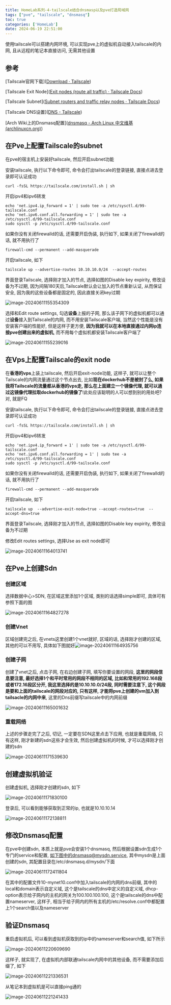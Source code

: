 ```yaml
---
title: HomeLab系列-4-tailscale结合dnsmasp以及pve打造局域网
tags: ["pve", "tailscale", "dnsmasq"]
toc: true
categories: ['HomeLab']
date: 2024-06-19 22:51:00
---
```


使用tailscale可以搭建内网环境, 可以实现pve上的虚拟机自动接入tailscale的内网, 且从远程的笔记本直接访问, 无需其他设置

<!--more-->

## 参考

[Tailscale官网下载]([Download · Tailscale](https://tailscale.com/download))

[Tailscale Exit Node]([Exit nodes (route all traffic) · Tailscale Docs](https://tailscale.com/kb/1103/exit-nodes))

[Tailscale Subnet]([Subnet routers and traffic relay nodes · Tailscale Docs](https://tailscale.com/kb/1019/subnets))

[Tailscale DNS设置]([DNS - Tailscale](https://login.tailscale.com/admin/dns))

[Arch Wiki上的Dnsmasq配置]([dnsmasq - Arch Linux 中文维基 (archlinuxcn.org)](https://wiki.archlinuxcn.org/wiki/Dnsmasq))

## 在Pve上配置Tailscale的subnet

在pve的宿主机上安装好tailscale, 然后开启subnet功能

安装tailscale, 执行以下命令即可, 命令会打出tailscale的登录链接, 直接点进去登录即可认证成功

```shell
curl -fsSL https://tailscale.com/install.sh | sh
```

开启ipv4和ipv6转发

```shell
echo 'net.ipv4.ip_forward = 1' | sudo tee -a /etc/sysctl.d/99-tailscale.conf
echo 'net.ipv6.conf.all.forwarding = 1' | sudo tee -a /etc/sysctl.d/99-tailscale.conf
sudo sysctl -p /etc/sysctl.d/99-tailscale.conf
```

如果你没有关闭firewalld的话, 还需要开启伪装, 执行如下, 如果关闭了firewalld的话, 就不用执行了

```shell
firewall-cmd --permanent --add-masquerade
```

开启tailscale, 如下

```shell
tailscale up --advertise-routes 10.10.10.0/24  --accept-routes
```

界面登录Tailscale, 选择刚才加入的节点, 选择如图的Disable key expirity, 修改设备为不过期, 因为间隔180天后,Tailscale默认会让加入的节点重新认证, 从而保证安全, 因为我的这些设备都是固定的, 因此直接关闭key过期

![image-20240611155354309](https://mys3.kengdie.xyz/blog/image-20240611155354309.png)

选择和Edit route settings, 勾选**设备**上报的子网, 那么该子网下的虚拟机都可以通过**设备**接入到Tailscale的内网, 而不用安装Tailscale客户端, 当然这个性能是没有安装客户端的性能好, 但是这样子更方便, **因为我就可以在本地直接通过内网ip连接pve创建出来的虚拟机**, 而不用每个虚拟机都安装Tailscale客户端了

![image-20240611155239016](https://mys3.kengdie.xyz/blog/image-20240611155239016.png)

## 在Vps上配置Tailscale的exit node

在**香港的vps**上装上tailscale, 然后开启exit-node功能, 这样子, 就可以让整个Tailscale的内网流量通过这个节点出去, 比如**现在dockerhub不是被封了么, 如果我将Tailscale的流量都从香港的vps走, 那么在上面建立一个镜像代理, 就可以通过这镜像代理拉取dockerhub的镜像了**!此处应该聪明的人可以想到别的用处吧? 对, 就是FQ

安装tailscale, 执行以下命令即可, 命令会打出tailscale的登录链接, 直接点进去登录即可认证成功

```shell
curl -fsSL https://tailscale.com/install.sh | sh
```

开启ipv4和ipv6转发

```shell
echo 'net.ipv4.ip_forward = 1' | sudo tee -a /etc/sysctl.d/99-tailscale.conf
echo 'net.ipv6.conf.all.forwarding = 1' | sudo tee -a /etc/sysctl.d/99-tailscale.conf
sudo sysctl -p /etc/sysctl.d/99-tailscale.conf
```

如果你没有关闭firewalld的话, 还需要开启伪装, 执行如下, 如果关闭了firewalld的话, 就不用执行了

```shell
firewall-cmd --permanent --add-masquerade
```

开启tailscale, 如下

```shell
tailscale up  --advertise-exit-node=true --accept-routes=true  --accept-dns=true
```

界面登录Tailscale, 选择刚才加入的节点, 选择如图的Disable key expirity, 修改设备为不过期

修改Edit routes settings, 选择Use as exit node即可

![image-20240611164013741](https://mys3.kengdie.xyz/blog/image-20240611164013741.png)

## 在Pve上创建Sdn

### 创建区域

选择数据中心>SDN, 在区域这里添加1个区域, 类别的话选择simple即可, 具体可有参照下面的图

![image-20240611164827278](https://mys3.kengdie.xyz/blog/image-20240611164827278.png)

### 创建Vnet

区域创建完之后, 在vnets这里创建1个vnet就好, 区域的话, 选择刚才创建的区域, 其他的可以不用写, 具体如下图就好![image-20240611164935756](https://mys3.kengdie.xyz/blog/image-20240611164935756.png)

### 创建子网

创建了vnet之后, 点击子网, 在右边创建子网, 填写你要设置的网段, **这里的网段信息要注意, 最好选择1个和平时常用的网段不相同的区域, 比如和常用的192.168段或者172.16段区分开, 我这里选择的是10.10.10.0/24段, 同时需要注意下, 这个网段是要和上面的tailscale的网段对应的, 只有这样, 才能将pve上创建的vm加入到tailsacle的内网中来**, 这里的Dns前缀写tailscale中的内网前缀

![image-20240611165001632](https://mys3.kengdie.xyz/blog/image-20240611165001632.png)

### 重载网络

上述的步骤走完了之后, 切记, 一定要在SDN这里点击下应用, 也就是重载网络, 只有这样, 刚才新建的sdn这些才会生效, 然后创建虚拟机的时候, 才可以选择刚才创建的sdn

![image-20240611171539630](https://mys3.kengdie.xyz/blog/image-20240611171539630.png)

## 创建虚拟机验证

创建虚拟机, 选择刚才创建的sdn, 如下

![image-20240611171830100](https://mys3.kengdie.xyz/blog/image-20240611171830100.png)

登录后, 可以看到能够获取到正常的ip, 也就是10.10.10.14

![image-20240611172138811](https://mys3.kengdie.xyz/blog/image-20240611172138811.png)

## 修改Dnsmasq配置

在pve中创建sdn, 本质上就是pve会安装1个dnsmasq, 然后根据设置sdn生成1个专门的service和配置, 如下图中的dnsmasq@mysdn.service, 其中mysdn是上面创建的sdn, 其配置目录在/etc/dnsmasq.d/mysdn/下面

![image-20240611172411804](https://mys3.kengdie.xyz/blog/image-20240611172411804.png)

在其中的配置文件10-mynet10.conf中加入tailscale的内网的dns前缀, 其中的local和domain表示自定义域, 这个是tailscale的dns中定义的自定义域, dhcp-option表示给子网内的主机的网关为100.100.100.100, 这个是tailscale的dns中配置nameserver, 这样子, 相当于给子网内的所有主机的/etc/resolve.conf中都配置上1个search值以及nameserver

## 验证Dnsmasq

重启虚拟机后, 可以看到虚拟机获取到的ip中的nameserver和search值, 如下所示

![image-20240611220609690](https://mys3.kengdie.xyz/blog/image-20240611220609690.png)

这样子, 就实现了, 在虚拟机内部联通tailscale内网中的其他设备, 而不需要添加后缀了, 如下

![image-20240611221336531](https://mys3.kengdie.xyz/blog/image-20240611221336531.png)

从笔记本到虚拟机是可以直接ping通的

![image-20240611221241433](https://mys3.kengdie.xyz/blog/image-20240611221241433.png)

